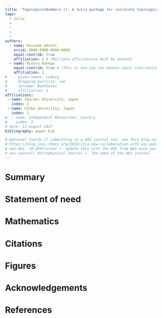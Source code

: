 ```yaml
---
title: 'TopologicalNumbers.jl: A Julia package for calculate topological numbers'
tags:
  - Julia
  - 
  - 
  - 
  - 
authors:
  - name: Keisuke Adachi
    orcid: 0000-0000-0000-0000
    equal-contrib: true
    affiliation: 1 # (Multiple affiliations must be quoted)
  - name: Minoru Kanega
    equal-contrib: true # (This is how you can denote equal contributions between multiple authors)
    affiliation: 2
#   - given-names: Ludwig
#     dropping-particle: van
#     surname: Beethoven
#     affiliation: 3
affiliations:
 - name: Ibaraki University, Japan
   index: 1
 - name: Chiba University, Japan
   index: 2
#  - name: Independent Researcher, Country
#    index: 3
# date: 13 August 2017
bibliography: paper.bib

# Optional fields if submitting to a AAS journal too, see this blog post:
# https://blog.joss.theoj.org/2018/12/a-new-collaboration-with-aas-publishing
# aas-doi: 10.3847/xxxxx <- update this with the DOI from AAS once you know it.
# aas-journal: Astrophysical Journal <- The name of the AAS journal.
---
```


# Summary



# Statement of need





# Mathematics



# Citations



# Figures



# Acknowledgements



# References